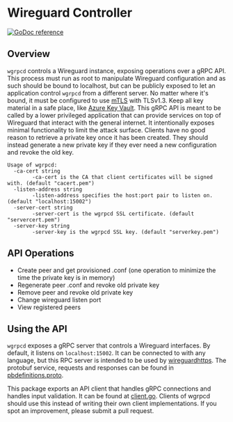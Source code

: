 # Wireguard Controller

[![GoDoc reference](https://img.shields.io/badge/godoc-reference-blue.svg)](https://godoc.org/github.com/joncooperworks/wgrpcd)


## Overview
`wgrpcd` controls a Wireguard instance, exposing operations over a gRPC API.
This process must run as root to manipulate Wireguard configuration and as such should be bound to localhost, but can be publicly exposed to let an application control `wgrpcd` from a different server.
No matter where it's bound, it must be configured to use [mTLS](https://developers.cloudflare.com/access/service-auth/mtls) with TLSv1.3.
Keep all key material in a safe place, like [Azure Key Vault](https://godoc.org/github.com/Azure/azure-sdk-for-go/services/keyvault/v7.0/keyvault).
This gRPC API is meant to be called by a lower privileged application that can provide services on top of Wireguard that interact with the general internet.
It intentionally exposes minimal functionality to limit the attack surface.
Clients have no good reason to retrieve a private key once it has been created.
They should instead generate a new private key if they ever need a new configuration and revoke the old key.

```
Usage of wgrpcd:
  -ca-cert string
        -ca-cert is the CA that client certificates will be signed with. (default "cacert.pem")
  -listen-address string
        -listen-address specifies the host:port pair to listen on. (default "localhost:15002")
  -server-cert string
        -server-cert is the wgrpcd SSL certificate. (default "servercert.pem")
  -server-key string
        -server-key is the wgrpcd SSL key. (default "serverkey.pem")
```

## API Operations
+ Create peer and get provisioned .conf (one operation to minimize the time the private key is in memory)
+ Regenerate peer .conf and revoke old private key 
+ Remove peer and revoke old private key
+ Change wireguard listen port
+ View registered peers

## Using the API
```wgrpcd``` exposes a gRPC server that controls a Wireguard interfaces.
By default, it listens on ```localhost:15002```.
It can be connected to with any language, but this RPC server is intended to be used by [wireguardhttps](https://github.com/joncooperworks/wireguardhttps).
The protobuf service, requests and responses can be found in [pbdefinitions.proto](https://github.com/JonCooperWorks/wgrpcd/blob/master/pbdefinitions.proto).

This package exports an API client that handles gRPC connections and handles input validation.
It can be found at [client.go](https://github.com/JonCooperWorks/wgrpcd/blob/master/client.go).
Clients of wgrpcd should use this instead of writing their own client implementations.
If you spot an improvement, please submit a pull request.